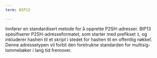 ```yaml
---
term: BIP13

---
```

Innfører en standardisert metode for å opprette P2SH-adresser. BIP13 spesifiserer P2SH-adresseformatet, som starter med prefikset `3`, og inkluderer hashen til et skript i stedet for hashen til en offentlig nøkkel. Denne adressetypen vil forbli den foretrukne standarden for multisig-lommebøker i lang tid fremover.